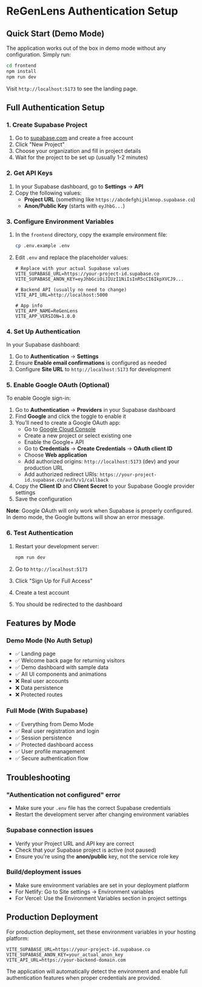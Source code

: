 # ReGenLens Authentication Setup

## Quick Start (Demo Mode)
The application works out of the box in demo mode without any configuration. Simply run:

```bash
cd frontend
npm install
npm run dev
```

Visit `http://localhost:5173` to see the landing page.

## Full Authentication Setup

### 1. Create Supabase Project

1. Go to [supabase.com](https://supabase.com) and create a free account
2. Click "New Project"
3. Choose your organization and fill in project details
4. Wait for the project to be set up (usually 1-2 minutes)

### 2. Get API Keys

1. In your Supabase dashboard, go to **Settings** → **API**
2. Copy the following values:
   - **Project URL** (something like `https://abcdefghijklmnop.supabase.co`)
   - **Anon/Public Key** (starts with `eyJhbG...`)

### 3. Configure Environment Variables

1. In the `frontend` directory, copy the example environment file:
   ```bash
   cp .env.example .env
   ```

2. Edit `.env` and replace the placeholder values:
   ```env
   # Replace with your actual Supabase values
   VITE_SUPABASE_URL=https://your-project-id.supabase.co
   VITE_SUPABASE_ANON_KEY=eyJhbGciOiJIUzI1NiIsInR5cCI6IkpXVCJ9...
   
   # Backend API (usually no need to change)
   VITE_API_URL=http://localhost:5000
   
   # App info
   VITE_APP_NAME=ReGenLens
   VITE_APP_VERSION=1.0.0
   ```

### 4. Set Up Authentication

In your Supabase dashboard:

1. Go to **Authentication** → **Settings**
2. Ensure **Enable email confirmations** is configured as needed
3. Configure **Site URL** to `http://localhost:5173` for development

### 5. Enable Google OAuth (Optional)

To enable Google sign-in:

1. Go to **Authentication** → **Providers** in your Supabase dashboard
2. Find **Google** and click the toggle to enable it
3. You'll need to create a Google OAuth app:
   - Go to [Google Cloud Console](https://console.cloud.google.com/)
   - Create a new project or select existing one
   - Enable the Google+ API
   - Go to **Credentials** → **Create Credentials** → **OAuth client ID**
   - Choose **Web application**
   - Add authorized origins: `http://localhost:5173` (dev) and your production URL
   - Add authorized redirect URIs: `https://your-project-id.supabase.co/auth/v1/callback`
4. Copy the **Client ID** and **Client Secret** to your Supabase Google provider settings
5. Save the configuration

**Note**: Google OAuth will only work when Supabase is properly configured. In demo mode, the Google buttons will show an error message.

### 6. Test Authentication

1. Restart your development server:
   ```bash
   npm run dev
   ```

2. Go to `http://localhost:5173`
3. Click "Sign Up for Full Access"
4. Create a test account
5. You should be redirected to the dashboard

## Features by Mode

### Demo Mode (No Auth Setup)
- ✅ Landing page
- ✅ Welcome back page for returning visitors
- ✅ Demo dashboard with sample data
- ✅ All UI components and animations
- ❌ Real user accounts
- ❌ Data persistence
- ❌ Protected routes

### Full Mode (With Supabase)
- ✅ Everything from Demo Mode
- ✅ Real user registration and login
- ✅ Session persistence
- ✅ Protected dashboard access
- ✅ User profile management
- ✅ Secure authentication flow

## Troubleshooting

### "Authentication not configured" error
- Make sure your `.env` file has the correct Supabase credentials
- Restart the development server after changing environment variables

### Supabase connection issues
- Verify your Project URL and API key are correct
- Check that your Supabase project is active (not paused)
- Ensure you're using the **anon/public** key, not the service role key

### Build/deployment issues
- Make sure environment variables are set in your deployment platform
- For Netlify: Go to Site settings → Environment variables
- For Vercel: Use the Environment Variables section in project settings

## Production Deployment

For production deployment, set these environment variables in your hosting platform:

```env
VITE_SUPABASE_URL=https://your-project-id.supabase.co
VITE_SUPABASE_ANON_KEY=your_actual_anon_key
VITE_API_URL=https://your-backend-domain.com
```

The application will automatically detect the environment and enable full authentication features when proper credentials are provided.